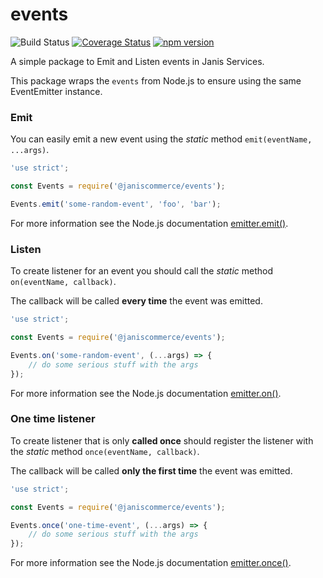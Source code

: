 # events

![Build Status](https://github.com/janis-commerce/events/workflows/Build%20Status/badge.svg)
[![Coverage Status](https://coveralls.io/repos/github/janis-commerce/events/badge.svg?branch=master)](https://coveralls.io/github/janis-commerce/events?branch=master)
[![npm version](https://badge.fury.io/js/%40janiscommerce%2Fevents.svg)](https://www.npmjs.com/package/@janiscommerce/events)

A simple package to Emit and Listen events in Janis Services.

This package wraps the `events` from Node.js to ensure using the same EventEmitter instance.

### Emit

You can easily emit a new event using the _static_ method `emit(eventName, ...args)`.

```js
'use strict';

const Events = require('@janiscommerce/events');

Events.emit('some-random-event', 'foo', 'bar');
```

For more information see the Node.js documentation [emitter.emit()](https://nodejs.org/api/events.html#events_emitter_emit_eventname_args).

### Listen

To create listener for an event you should call the _static_ method `on(eventName, callback)`.

The callback will be called **every time** the event was emitted.

```js
'use strict';

const Events = require('@janiscommerce/events');

Events.on('some-random-event', (...args) => {
	// do some serious stuff with the args
});
```

For more information see the Node.js documentation [emitter.on()](https://nodejs.org/api/events.html#events_emitter_on_eventname_listener).

### One time listener

To create listener that is only **called once** should register the listener with the _static_ method `once(eventName, callback)`.

The callback will be called **only the first time** the event was emitted.

```js
'use strict';

const Events = require('@janiscommerce/events');

Events.once('one-time-event', (...args) => {
	// do some serious stuff with the args
});
```

For more information see the Node.js documentation [emitter.once()](https://nodejs.org/api/events.html#events_emitter_once_eventname_listener).
